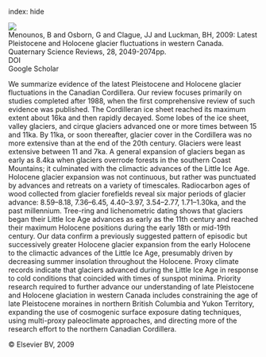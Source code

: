 index: hide

<div class="Citation">
    <div class="Citation-thumb CitationThumb-linked"  data-href="https://doi.org/10.1016/j.quascirev.2008.10.018">
      <img src="https://static.claimspace.cloud/climate-study-static/refs/thumbs/5/Menounos_et_al_2009-thumb.png" />
    </div>

  <div class="Citation-body">
    <div class="Citation-text">Menounos, B and Osborn, G and Clague, JJ and Luckman, BH, 2009: Latest Pleistocene and Holocene glacier fluctuations in western Canada. <span class="Article-journal">Quaternary Science Reviews, </span><span class="Article-volume">28, </span>2049-2074pp.</div>
    <div class="Citation-links">
      <div class="CitationLink" data-href="https://doi.org/10.1016/j.quascirev.2008.10.018">
        <div class="CitationLink-icon CitationLink-Doi"></div>
        <div class="CitationLink-text">DOI</div>
      </div>
      <div class="CitationLink" data-href="https://scholar.google.com/scholar?q=10.1016/j.quascirev.2008.10.018">
        <div class="CitationLink-icon CitationLink-Scholar"></div>
        <div class="CitationLink-text">Google Scholar</div>
      </div>
    </div>
  </div>
</div>

We summarize evidence of the latest Pleistocene and Holocene glacier fluctuations in the Canadian Cordillera. Our review focuses primarily on studies completed after 1988, when the first comprehensive review of such evidence was published. The Cordilleran ice sheet reached its maximum extent about 16ka and then rapidly decayed. Some lobes of the ice sheet, valley glaciers, and cirque glaciers advanced one or more times between 15 and 11ka. By 11ka, or soon thereafter, glacier cover in the Cordillera was no more extensive than at the end of the 20th century. Glaciers were least extensive between 11 and 7ka. A general expansion of glaciers began as early as 8.4ka when glaciers overrode forests in the southern Coast Mountains; it culminated with the climactic advances of the Little Ice Age. Holocene glacier expansion was not continuous, but rather was punctuated by advances and retreats on a variety of timescales. Radiocarbon ages of wood collected from glacier forefields reveal six major periods of glacier advance: 8.59–8.18, 7.36–6.45, 4.40–3.97, 3.54–2.77, 1.71–1.30ka, and the past millennium. Tree-ring and lichenometric dating shows that glaciers began their Little Ice Age advances as early as the 11th century and reached their maximum Holocene positions during the early 18th or mid-19th century. Our data confirm a previously suggested pattern of episodic but successively greater Holocene glacier expansion from the early Holocene to the climactic advances of the Little Ice Age, presumably driven by decreasing summer insolation throughout the Holocene. Proxy climate records indicate that glaciers advanced during the Little Ice Age in response to cold conditions that coincided with times of sunspot minima. Priority research required to further advance our understanding of late Pleistocene and Holocene glaciation in western Canada includes constraining the age of late Pleistocene moraines in northern British Columbia and Yukon Territory, expanding the use of cosmogenic surface exposure dating techniques, using multi-proxy paleoclimate approaches, and directing more of the research effort to the northern Canadian Cordillera.

<div class="Citation-copy">
&copy; Elsevier BV, 2009
</div>
